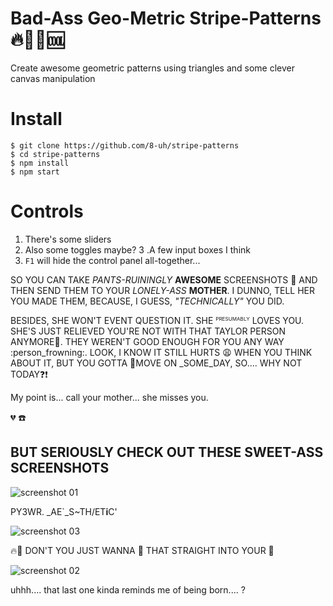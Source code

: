 # Bad-Ass Geo-Metric Stripe-Patterns :fire::gun::unicorn::cool:

Create awesome geometric patterns using triangles and some clever canvas manipulation

# Install
```shell
$ git clone https://github.com/8-uh/stripe-patterns
$ cd stripe-patterns
$ npm install
$ npm start
```

# Controls
1. There's some sliders
2. Also some toggles maybe?
3 .A few input boxes I think
4. `F1` will hide the control panel all-together...

SO YOU CAN TAKE _PANTS-RUININGLY_ **AWESOME** SCREENSHOTS :metal: AND THEN SEND THEM TO YOUR _LONELY-ASS_ **MOTHER**. I DUNNO, TELL HER YOU MADE THEM, BECAUSE, I GUESS, _"TECHNICALLY"_ YOU DID. 

BESIDES, SHE WON'T EVENT QUESTION IT. SHE <sub><sup><sup>PRESUMABLY</sup></sup></sub> LOVES YOU. SHE'S JUST RELIEVED YOU'RE NOT WITH THAT TAYLOR PERSON ANYMORE:anger:. THEY WEREN'T GOOD ENOUGH FOR YOU ANY WAY :person_frowning:. LOOK, I KNOW IT STILL HURTS :weary: WHEN YOU THINK ABOUT IT, BUT YOU GOTTA :truck:MOVE ON _SOME_DAY, SO.... WHY NOT TODAY:question::exclamation:


My point is... call your mother... she misses you.

:broken_heart: :phone: 


## BUT SERIOUSLY CHECK OUT THESE SWEET-ASS SCREENSHOTS
![screenshot 01](https://8-uh.github.io/stripe-patterns/ss/01.png)

PY3WR. _AE\`_S~TH/ET**i**C'

![screenshot 03](https://8-uh.github.io/stripe-patterns/ss/03.png)

:fire::poop: DON'T YOU JUST WANNA :syringe: THAT STRAIGHT INTO YOUR :eyes:

![screenshot 02](https://8-uh.github.io/stripe-patterns/ss/02.png)

uhhh.... that last one kinda reminds me of being born.... ?

